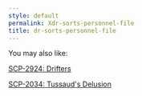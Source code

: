 ```yaml
---
style: default
permalink: Xdr-sorts-personnel-file
title: dr-sorts-personnel-file
---
```

You may also like:

[SCP-2924: Drifters](http://scp-wiki.net/scp-2924)

[SCP-2034: Tussaud's Delusion](http://scp-wiki.net/scp-2034)
